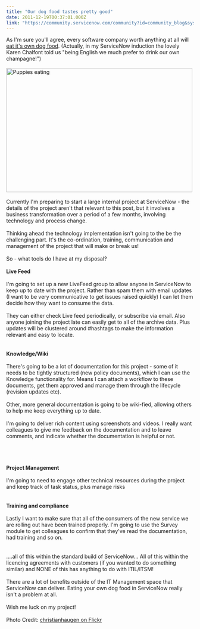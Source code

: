 ```yaml
---
title: "Our dog food tastes pretty good"
date: 2011-12-19T00:37:01.000Z
link: "https://community.servicenow.com/community?id=community_blog&sys_id=cdecea65dbd0dbc01dcaf3231f9619a9"
---
```

<p>As I'm sure you'll agree, every software company worth anything at all will <a title=".wikipedia.org/wiki/Eating_your_own_dog_food" href="http://en.wikipedia.org/wiki/Eating_your_own_dog_food">eat it's own dog food</a>. (Actually, in my ServiceNow induction the lovely Karen Chalfont told us "being English we much prefer to drink our own champagne!")<br /><br /><a href="http://www.flickr.com/photos/christianhaugen/3721602063/" title="Puppies eating by Christian Haugen, on Flickr"><img src="http://farm3.staticflickr.com/2580/3721602063_2aff52e447.jpg" width="500" height="333" alt="Puppies eating" /></a><br /><br />Currently I'm preparing to start a large internal project at ServiceNow - the details of the project aren't that relevant to this post, but it involves a business transformation over a period of a few months, involving technology and process change.<br /><br />Thinking ahead the technology implementation isn't going to the be the challenging part. It's the co-ordination, training, communication and management of the project that will make or break us!<br /><br />So - what tools do I have at my disposal?<br /><br /><b>Live Feed</b><br /><br />I'm going to set up a new LiveFeed group to allow anyone in ServiceNow to keep up to date with the project. Rather than spam them with email updates (I want to be very communicative to get issues raised quickly) I can let them decide how they want to consume the data.<br /><br />They can either check Live feed periodically, or subscribe via email. Also anyone joining the project late can easily get to all of the archive data. Plus updates will be clustered around #hashtags to make the information relevant and easy to locate.<br /><br /><img  alt="" class="jive-image" src="c9210442db98d3041dcaf3231f961974.iix" /><br /><br /><b>Knowledge/Wiki</b><br /><br />There's going to be a lot of documentation for this project - some of it needs to be tightly structured (new policy documents), which I can use the Knowledge functionality for. Means I can attach a workflow to these documents, get them approved and manage them through the lifecycle (revision updates etc).<br /><br />Other, more general documentation is going to be wiki-fied, allowing others to help me keep everything up to date.<br /><br />I'm going to deliver rich content using screenshots and videos. I really want colleagues to give me feedback on the documentation and to leave comments, and indicate whether the documentation is helpful or not.<br /><br /><img  alt="" class="jive-image" src="3ee34cc6db181304b322f4621f9619a5.iix" /><br /><br /><br /><img  alt="" class="jive-image" src="fc936fb9db9c9f04e9737a9e0f9619af.iix" /><br /><br /><b>Project Management</b><br /><br />I'm going to need to engage other technical resources during the project and keep track of task status, plus manage risks<br /><br /><img  alt="" class="jive-image" src="d226814edbd013043eb27a9e0f961911.iix" /><br /><br /><b>Training and compliance</b><br /><br />Lastly I want to make sure that all of the consumers of the new service we are rolling out have been trained properly. I'm going to use the Survey module to get colleagues to confirm that they've read the documentation, had training and so on.<br /><br /><img  alt="" class="jive-image" src="d323ec8adb5c5344e9737a9e0f961980.iix" /><br /><br />....all of this within the standard build of ServiceNow... All of this within the licencing agreements with customers (if you wanted to do something similar) and NONE of this has anything to do with ITIL/ITSM!<br /><br />There are a lot of benefits outside of the IT Management space that ServiceNow can deliver. Eating your own dog food in ServiceNow really isn't a problem at all.<br /><br />Wish me luck on my project! <br /><br />Photo Credit: <a title="w.flickr.com/photos/christianhaugen/3721602063/in/photostream/" href="http://www.flickr.com/photos/christianhaugen/3721602063/in/photostream/">christianhaugen on Flickr</a></p>